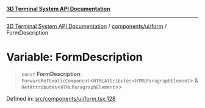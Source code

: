 [**3D Terminal System API Documentation**](../../../../README.md)

***

[3D Terminal System API Documentation](../../../../README.md) / [components/ui/form](../README.md) / FormDescription

# Variable: FormDescription

> `const` **FormDescription**: `ForwardRefExoticComponent`\<`HTMLAttributes`\<`HTMLParagraphElement`\> & `RefAttributes`\<`HTMLParagraphElement`\>\>

Defined in: [src/components/ui/form.tsx:128](https://github.com/Dicommunitas/ThreeJS_Terminal_3D/blob/2ffad36b03338064b23ef8f941c65d1facfc3d76/src/components/ui/form.tsx#L128)

